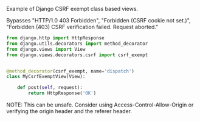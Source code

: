 Example of Django CSRF exempt class based views.

Bypasses "HTTP/1.0 403 Forbidden", "Forbidden (CSRF cookie not set.)", "Forbidden (403) CSRF verification failed. Request aborted."

```python
from django.http import HttpResponse
from django.utils.decorators import method_decorator
from django.views import View
from django.views.decorators.csrf import csrf_exempt


@method_decorator(csrf_exempt, name='dispatch')
class MyCsrfExemptView(View):

    def post(self, request):
        return HttpResponse('OK')
```

NOTE: This can be unsafe. Consider using Access-Control-Allow-Origin or verifying the origin header and the referer header.